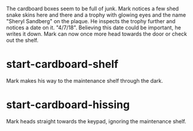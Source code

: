 The cardboard boxes seem to be full of junk. Mark notices a few shed snake skins here and there and a trophy with glowing eyes and the name "Sheryl Sandberg" on the plaque. He inspects the trophy further and notices a date on it. "4/7/18". Believing this date could be important, he writes it down. Mark can now once more head towards the door or check out the shelf.

# start-cardboard-shelf
Mark makes his way to the maintenance shelf through the dark.

# start-cardboard-hissing
Mark heads straight towards the keypad, ignoring the maintenance shelf.

